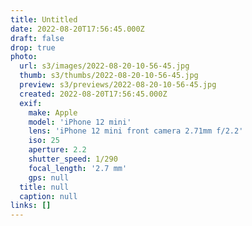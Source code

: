 ```yaml
---
title: Untitled
date: 2022-08-20T17:56:45.000Z
draft: false
drop: true
photo:
  url: s3/images/2022-08-20-10-56-45.jpg
  thumb: s3/thumbs/2022-08-20-10-56-45.jpg
  preview: s3/previews/2022-08-20-10-56-45.jpg
  created: 2022-08-20T17:56:45.000Z
  exif:
    make: Apple
    model: 'iPhone 12 mini'
    lens: 'iPhone 12 mini front camera 2.71mm f/2.2'
    iso: 25
    aperture: 2.2
    shutter_speed: 1/290
    focal_length: '2.7 mm'
    gps: null
  title: null
  caption: null
links: []
---
```

